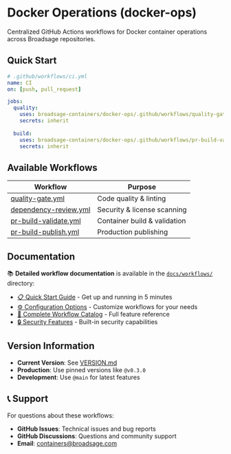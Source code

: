 # Docker Operations (docker-ops)

Centralized GitHub Actions workflows for Docker container operations across Broadsage repositories.

## Quick Start

```yaml
# .github/workflows/ci.yml
name: CI
on: [push, pull_request]

jobs:
  quality:
    uses: broadsage-containers/docker-ops/.github/workflows/quality-gate.yml@v0.3.2
    secrets: inherit
    
  build:
    uses: broadsage-containers/docker-ops/.github/workflows/pr-build-validate.yml@v0.3.2
    secrets: inherit
```

## Available Workflows

| Workflow | Purpose |
|----------|---------|
| [quality-gate.yml](.github/workflows/quality-gate.yml) | Code quality & linting |
| [dependency-review.yml](.github/workflows/dependency-review.yml) | Security & license scanning |
| [pr-build-validate.yml](.github/workflows/pr-build-validate.yml) | Container build & validation |
| [pr-build-publish.yml](.github/workflows/pr-build-publish.yml) | Production publishing |

## Documentation

📚 **Detailed workflow documentation** is available in the [`docs/workflows/`](docs/workflows/) directory:

- [📋 Quick Start Guide](docs/workflows/quick-start.md) - Get up and running in 5 minutes
- [⚙️ Configuration Options](docs/workflows/configuration.md) - Customize workflows for your needs  
- [📖 Complete Workflow Catalog](docs/workflows/catalog.md) - Full feature reference
- [🔒 Security Features](docs/workflows/security.md) - Built-in security capabilities

## Version Information

- **Current Version**: See [VERSION.md](VERSION.md)
- **Production**: Use pinned versions like `@v0.3.0`  
- **Development**: Use `@main` for latest features

## 📞 Support

For questions about these workflows:

- **GitHub Issues**: Technical issues and bug reports
- **GitHub Discussions**: Questions and community support  
- **Email**: [containers@broadsage.com](mailto:containers@broadsage.com)
